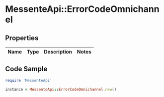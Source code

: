 # MessenteApi::ErrorCodeOmnichannel

## Properties

Name | Type | Description | Notes
------------ | ------------- | ------------- | -------------

## Code Sample

```ruby
require 'MessenteApi'

instance = MessenteApi::ErrorCodeOmnichannel.new()
```


